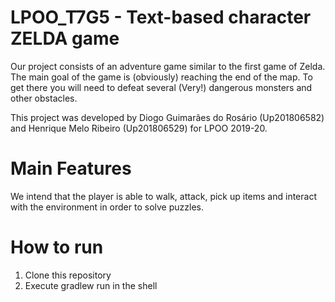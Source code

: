 # LPOO_T7G5 - Text-based character ZELDA game

Our project consists of an adventure game similar to the first game of Zelda. The main goal of the game is (obviously) reaching the end of the map.
To get there you will need to defeat several (Very!) dangerous monsters and other obstacles.

This project was developed by Diogo Guimarães do Rosário (Up201806582) and Henrique Melo Ribeiro (Up201806529) for LPOO 2019-20.

# Main Features
We intend that the player is able to walk, attack, pick up items and interact with the environment in order to solve puzzles.

# How to run
1) Clone this repository
2) Execute gradlew run in the shell
